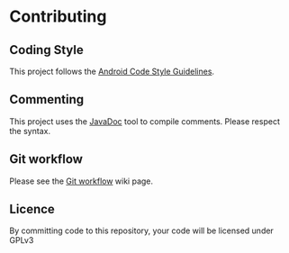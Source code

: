 # Contributing	

## Coding Style

This project follows the [Android Code Style Guidelines](http://source.android.com/source/code-style.html).

## Commenting

This project uses the [JavaDoc](http://www.oracle.com/technetwork/java/javase/tech/index-137868.html) tool to compile comments. Please respect the syntax.

## Git workflow

Please see the [Git workflow](https://github.com/sweng-epfl-2014/sweng-team-meshenger/wiki/Git-Workflow) wiki page.

## Licence

By committing code to this repository, your code will be licensed under GPLv3
